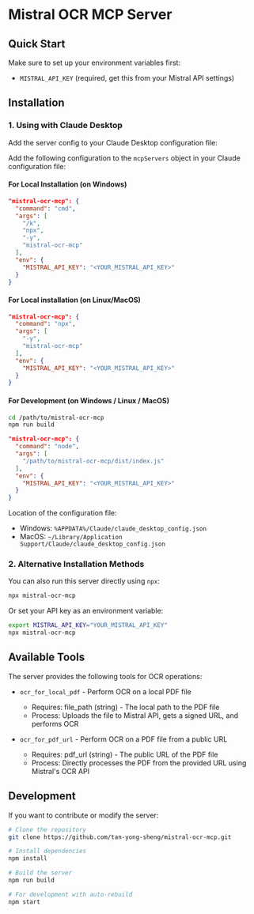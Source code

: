# Mistral OCR MCP Server

## Quick Start

Make sure to set up your environment variables first:
- `MISTRAL_API_KEY` (required, get this from your Mistral API settings)

## Installation

### 1. Using with Claude Desktop 

Add the server config to your Claude Desktop configuration file:

Add the following configuration to the `mcpServers` object in your Claude configuration file:

#### For Local Installation (on Windows)

```json
"mistral-ocr-mcp": {
  "command": "cmd",
  "args": [
    "/k",
    "npx",
    "-y",
    "mistral-ocr-mcp"
  ],
  "env": {
    "MISTRAL_API_KEY": "<YOUR_MISTRAL_API_KEY>"
  }
}
```

#### For Local installation (on Linux/MacOS)

```json
"mistral-ocr-mcp": {
  "command": "npx",
  "args": [
    "-y",
    "mistral-ocr-mcp"
  ],
  "env": {
    "MISTRAL_API_KEY": "<YOUR_MISTRAL_API_KEY>"
  }
}
```

#### For Development (on Windows / Linux / MacOS)

```bash
cd /path/to/mistral-ocr-mcp
npm run build
```

```json
"mistral-ocr-mcp": {
  "command": "node",
  "args": [
    "/path/to/mistral-ocr-mcp/dist/index.js"
  ],
  "env": {
    "MISTRAL_API_KEY": "<YOUR_MISTRAL_API_KEY>"
  }
}
```

Location of the configuration file:
- Windows: `%APPDATA%/Claude/claude_desktop_config.json`
- MacOS: `~/Library/Application Support/Claude/claude_desktop_config.json`

### 2. Alternative Installation Methods

You can also run this server directly using `npx`:

```bash
npx mistral-ocr-mcp
```

Or set your API key as an environment variable:

```bash
export MISTRAL_API_KEY="YOUR_MISTRAL_API_KEY"
npx mistral-ocr-mcp
```

## Available Tools

The server provides the following tools for OCR operations:

- `ocr_for_local_pdf` - Perform OCR on a local PDF file
  - Requires: file_path (string) - The local path to the PDF file
  - Process: Uploads the file to Mistral API, gets a signed URL, and performs OCR

- `ocr_for_pdf_url` - Perform OCR on a PDF file from a public URL
  - Requires: pdf_url (string) - The public URL of the PDF file
  - Process: Directly processes the PDF from the provided URL using Mistral's OCR API

## Development

If you want to contribute or modify the server:

```bash
# Clone the repository
git clone https://github.com/tan-yong-sheng/mistral-ocr-mcp.git

# Install dependencies
npm install

# Build the server
npm run build

# For development with auto-rebuild
npm start
